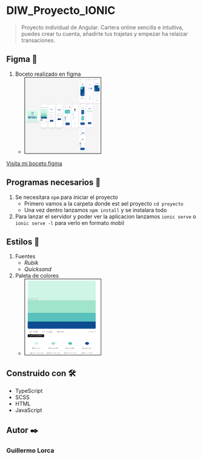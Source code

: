 # DIW_Proyecto_IONIC
> Proyecto individual de Angular. Cartera online sencilla e intuitiva, puedes crear tu cuenta, añadirte tus trajetas y empezar ha relaizar transaciones.
## Figma 📄
1. Boceto realizado en figma 
    * <img src="MONEDA/figma/figma.PNG" alt="My figma" style="width: 200px; height: 200px; border:1px solid black;" />
[Visita mi boceto figma](https://www.figma.com/file/5d6nkFyVA8etj36ndaUTuR/Cartera-Online?node-id=0%3A1&t=rvMTKw1nBbeoyJWc-1)
## Programas necesarios 🔧
1. Se necesitara `npm` para iniciar el proyecto
    * Primero vamos a la carpeta donde est ael proyecto `cd proyecto`
    * Una vez dentro lanzamos `npm install` y se instalara todo 
2. Para lanzar el servidor y poder ver la aplicacion lanzamos `ionic serve` o `ionic serve -l` para verlo en formato mobil
## Estilos 🎨 
1. Fuentes
    * *Rubik*
    *  *Quicksand*
2. Paleta de colores 
    * <img src="MONEDA/ayudas/paleta.PNG" alt="My paleta" style="width: 200px; height: 200px; border:1px solid black;" />  
## Construido con 🛠️
* TypeScript
* SCSS
* HTML
* JavaScript
## Autor ✒️
### **Guillermo Lorca**